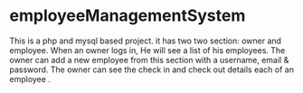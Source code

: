 # employeeManagementSystem
This is a php and mysql based project. it has two two section: owner and employee. When an owner logs in, He will see a list of his employees.  The owner can add a new employee from this section with a username, email &amp; password. The owner can see the check in and check out details each of an employee .
